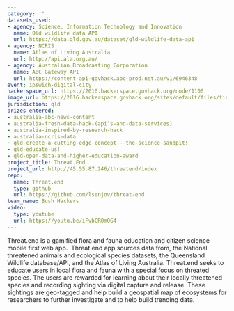 ```yaml
---
category: ''
datasets_used:
- agency: Science, Information Technology and Innovation
  name: Qld wildlife data API
  url: https://data.qld.gov.au/dataset/qld-wildlife-data-api
- agency: NCRIS
  name: Atlas of Living Australia
  url: http://api.ala.org.au/
- agency: Australian Broadcasting Corporation
  name: ABC Gateway API
  url: https://content-api-govhack.abc-prod.net.au/v1/6946348
event: ipswich-digital-city
hackerspace_url: https://2016.hackerspace.govhack.org/node/1106
image_url: https://2016.hackerspace.govhack.org/sites/default/files/field/image/icon.png
jurisdiction: qld
prizes-entered:
- australia-abc-news-content
- australia-fresh-data-hack-(api’s-and-data-services)
- australia-inspired-by-research-hack
- australia-ncris-data
- qld-create-a-cutting-edge-concept---the-science-sandpit!
- qld-educate-us!
- qld-open-data-and-higher-education-award
project_title: Threat.End
project_url: http://45.55.87.246/threatend/index
repo:
  name: Threat.end
  type: github
  url: https://github.com/lsenjov/threat-end
team_name: Bush Hackers
video:
  type: youtube
  url: https://youtu.be/iFvbCROmQG4
---
```


Threat.end is a gamified flora and fauna education and citizen science mobile first web app. 
Threat.end app sources data from, the National threatened animals and ecological species datasets, the Queensland Wildlife database/API, and the Atlas of Living Australia.
Threat.end seeks to educate users in local flora and fauna with a special focus on threated species. The users are rewarded for learning about their locally threatened species and recording sighting via digital capture and release. These sightings are geo-tagged and help build a geospatial map of ecosystems for researchers to further investigate and to help build trending data.